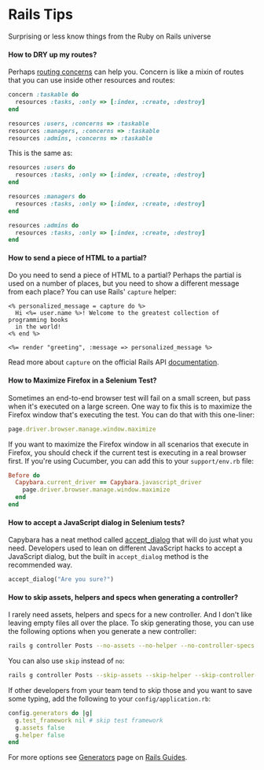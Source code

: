 # Rails Tips

Surprising or less know things from the Ruby on Rails universe

#### How to DRY up my routes?

Perhaps [routing concerns](http://guides.rubyonrails.org/routing.html#routing-concerns)
can help you. Concern is like a mixin of routes that you can use inside other
resources and routes:

```ruby
concern :taskable do
  resources :tasks, :only => [:index, :create, :destroy]
end

resources :users, :concerns => :taskable
resources :managers, :concerns => :taskable
resources :admins, :concerns => :taskable
```

This is the same as:

```ruby
resources :users do
  resources :tasks, :only => [:index, :create, :destroy]
end

resources :managers do
  resources :tasks, :only => [:index, :create, :destroy]
end

resources :admins do
  resources :tasks, :only => [:index, :create, :destroy]
end

```

#### How to send a piece of HTML to a partial?

Do you need to send a piece of HTML to a partial? Perhaps the partial is used
on a number of places, but you need to show a different message from each place?
You can use Rails' `capture` helper:

```erb
<% personalized_message = capture do %>
  Hi <%= user.name %>! Welcome to the greatest collection of programming books
  in the world!
<% end %>

<%= render "greeting", :message => personalized_message %>
```

Read more about `capture` on the official Rails API
[documentation](http://api.rubyonrails.org/classes/ActionView/Helpers/CaptureHelper.html#method-i-capture).

#### How to Maximize Firefox in a Selenium Test?

Sometimes an end-to-end browser test will fail on a small screen, but pass when
it's executed on a large screen. One way to fix this is to maximize the Firefox
window that's executing the test. You can do that with this one-liner:

```ruby
page.driver.browser.manage.window.maximize
```

If you want to maximize the Firefox window in all scenarios that execute in Firefox,
you should check if the current test is executing in a real browser first. If you're
using Cucumber, you can add this to your `support/env.rb` file:

```ruby
Before do
  Capybara.current_driver == Capybara.javascript_driver
    page.driver.browser.manage.window.maximize
  end
end
```

#### How to accept a JavaScript dialog in Selenium tests?

Capybara has a neat method called
[accept_dialog](http://www.rubydoc.info/github/jnicklas/capybara/master/Capybara%2FSession%3Aaccept_alert)
that will do just what you need. Developers used to lean on different JavaScript
hacks to accept a JavaScript dialog, but the built in `accept_dialog` method is
the recommended way.

```ruby
accept_dialog("Are you sure?")
```

#### How to skip assets, helpers and specs when generating a controller?

I rarely need assets, helpers and specs for a new controller. And I don't like
leaving empty files all over the place. To skip generating those, you can use
the following options when you generate a new controller:

```bash
rails g controller Posts --no-assets --no-helper --no-controller-specs
```

You can also use `skip` instead of `no`:

```bash
rails g controller Posts --skip-assets --skip-helper --skip-controller-specs
```

If other developers from your team tend to skip those and you want to save some
typing, add the following to your `config/application.rb`:

```ruby
config.generators do |g|
  g.test_framework nil # skip test framework
  g.assets false
  g.helper false
end
```

For more options see [Generators](http://guides.rubyonrails.org/generators.html)
page on [Rails Guides](http://guides.rubyonrails.org/index.html).
